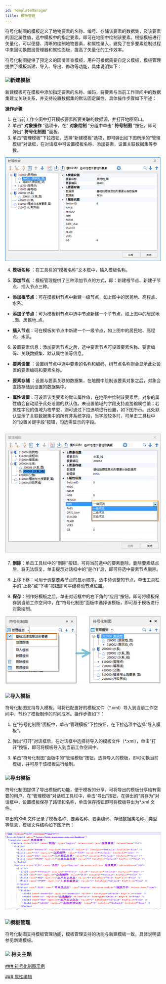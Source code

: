 ```yaml
---
id: TemplateManager
title: 模板管理  
---  
```


符号化制图的模板定义了地物要素的名称、编号、存储该要素的数据集，及该要素的固定属性值，选中模板中的指定要素，即可在地图中绘制该要素。根据模板进行矢量化，可以便捷、清晰的绘制地物要素，和属性录入，避免了在多要素绘制过程中来回切换图层管理器和属性面板，提高了矢量化的工作效率。

符号化制图提供了预定义的国情普查模板，用户可根据需要自定义模板，模板管理提供了模板新建、导入、导出、修改等功能，具体说明如下：

### ![](../../../img/read.gif)新建模板

新建模板可在模板中添加指定要素的名称、编码，将要素与当前工作空间中的数据集建立关联关系，并支持设置数据集的默认固定属性，具体操作步骤如下所述：

**操作步骤**

1. 在当前工作空间中打开模板要素所要关联的数据源，并打开地图窗口。
2. 单击“ **对象操作** ”选项卡，在“ **对象绘制** ”分组中单击“ **符号制图** ”按钮，即可弹出“ **符号化制图**
”面板。
3. 单击“管理模板”下拉按钮，选择“新建模板”选项，即可弹出如下图所示的“管理模板”对话框，在对话框中可设置模板名称、添加要素，设置关联数据集等参数。

![](img/CreatTemplateDia.png)  

4. **模板名称** ：在工具栏的“模板名称”文本框中，输入模板名称。

5. **添加节点** ：模板管理提供了三种添加节点的方式，即：新建根节点、新建子节点、插入节点三种。

* **添加根节点**：可在模板树节点中新建一级节点，如上图中的居民地、高程点、水系。

* **添加子节点**：可为模板树节点中选中节点新建一个子节点，如上图中的居民地_面、居民地_点。

* **插入节点**：可在模板树节点中新建一个一级节点，如上图中的居民地、高程点、水系。

6. 设置要素信息：添加要素节点之后，选中要素节点可设置要素名称、要素编码、关联数据集、默认属性值等信息。

* **要素设置** ：设置树节点中选中要素的名称和编码，树节点名称则会显示此处设置的要素编码和要素名称。

* **要素存储** ：设置与要素关联的数据集，在地图中绘制该要素对象之后，对象会直接存储到设置的数据集中。

* **属性设置**：可设置该类要素的默认属性值，在地图中绘制该要素后，对象的属性值会自动赋予此处设置的默认值。未设置值域的字段支持直接输属性值；若属性字段的值域为枚举型，则可通过下拉选项进行设置，如下图所示。此处默认显示了关联数据集中的所有非系统字段，当字段较多时，可单击工具栏中的“设置关键字段”按钮，勾选需显示的字段。

![](img/AttributeSetting.png)  
---  

7. **删除**：单击工具栏中的“删除”按钮，可将当前选中的要素删除，删除要素结点后，将无法恢复，单击提示对话框中的“是(Y)”后，即可将选中要素节点删除。

8. 上移下移：可用于调整要素节点的显示顺序，选中待调整的节点，单击工具栏中的“上移”或“下移”按钮即可平级移动节点位置。

9. **保存**：制作好模板之后，单击对话框中的右下角的“应用”按钮，即可将模板保存到当前工作空间中，在“符号化制图”面板中选择该模板，即可基于模板进行对象绘制。

![](img/CreatTemplate.png)  


### ![](../../../img/read.gif)导入模板



符号化制图支持导入模板，可将已配置好的模板文件（*.xml）导入到当前工作空间中，节约了模板制作的时间成本。操作步骤如下：

1. 在“符号化制图”面板中，单击“管理模板”下拉按钮，在下拉选项中选择“导入模板”。

2. 弹出“打开”对话框后，在对话框中选择待导入的模板文件（*.xml），单击“打开”按钮，即可将模板导入到当前工作空间中。

3. 单击“符号化制图”面板中的“管理模板”按钮，选择导入的模板，即可切换当前模板，并可基于该模板进行绘制。


### ![](../../../img/read.gif)导出模板




符号化制图提供了导出模板的功能，便于模板的分享，可将导出的模板分享给有需要的用户。在“管理模板”对话框工具栏中，单击“导出”按钮，在弹出的“另存为”对话框中，设置模板保存了路径和名称，单击保存按钮即可将模板导出为*.xml 文件。

导出的XML文件记录了模板名称、要素名称、要素编码、存储数据集名称、类型等信息，模板文件结构如下图所示：

![](img/TemplateXML.png)  
### ![](../../../img/read.gif)模板管理

符号化制图支持模板管理功能，模板管理支持的功能与新建模板一致，具体说明请参见新建模板。

### ![](../../../img/seealso.png) 相关主题


[### 符号化制图示例](SymbolicMappingExample)  

[### 属性编辑](SymbolicMappingPropertySettings)

